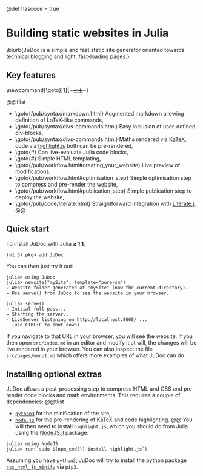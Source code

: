 @def hascode = true

<!--
reviewed: 23/11/19
-->

# Building static websites in Julia

\blurb{JuDoc is a simple and fast static site generator oriented towards technical blogging and light, fast-loading pages.}

## Key features

\newcommand{\goto}[1]{~~~<a href="!#1" id="goto"><span id="check">&check;</span><span id="arrow"><b>&rarr;</b></span></a>~~~}

@@flist
* \goto{/pub/syntax/markdown.html} Augmented markdown allowing definition of LaTeX-like commands,
* \goto{/pub/syntax/divs-commands.html} Easy inclusion of user-defined div-blocks,
* \goto{/pub/syntax/divs-commands.html} Maths rendered via [KaTeX](https://katex.org/), code via [highlight.js](https://highlightjs.org) both can be pre-rendered,
* \goto{#} Can live-evaluate Julia code blocks,
* \goto{#} Simple HTML templating,
* \goto{/pub/workflow.html#creating_your_website} Live preview of modifications,
* \goto{/pub/workflow.html#optimisation_step} Simple optimisation step to compress and pre-render the website,
* \goto{/pub/workflow.html#publication_step} Simple publication step to deploy the website,
* \goto{/pub/code/literate.html} Straightforward integration with [Literate.jl](https://github.com/fredrikekre/Literate.jl).
@@

## Quick start

To install JuDoc with Julia **≥ 1.1**,

```julia-repl
(v1.3) pkg> add JuDoc
```

You can then just try it out:

```julia-repl
julia> using JuDoc
julia> newsite("mySite", template="pure-sm")
✓ Website folder generated at "mySite" (now the current directory).
→ Use serve() from JuDoc to see the website in your browser.

julia> serve()
→ Initial full pass...
→ Starting the server...
✓ LiveServer listening on http://localhost:8000/ ...
  (use CTRL+C to shut down)
```

If you navigate to that URL in your browser, you will see the website. If you then open `src/index.md` in an  editor and modify it at will, the changes will be live rendered in your browser.
You can also inspect the file `src/pages/menu1.md` which offers more examples of what JuDoc can do.

## Installing optional extras

JuDoc allows a post-processing step to compress HTML and CSS and pre-render code blocks and math environments.
This requires a couple of dependencies:
@@tlist
* [`python3`](https://www.python.org/downloads/) for the minification of the site,
* [`node.js`](https://nodejs.org/en/) for the pre-rendering of KaTeX and code highlighting.
@@
You will then need to install `highlight.js`, which you should do from Julia using the [NodeJS.jl](https://github.com/davidanthoff/NodeJS.jl) package:

```julia-repl
julia> using NodeJS
julia> run(`sudo $(npm_cmd()) install highlight.js`)
```

Assuming you have `python3`, JuDoc will try to install the python package [`css_html_js_minify`](https://github.com/juancarlospaco/css-html-js-minify) via `pip3`.

